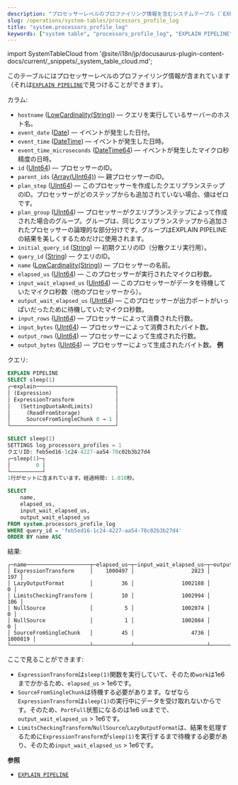 ```yaml
---
description: "プロセッサーレベルのプロファイリング情報を含むシステムテーブル（`EXPLAIN PIPELINE`で見つけることができます）"
slug: /operations/system-tables/processors_profile_log
title: "system.processors_profile_log"
keywords: ["system table", "processors_profile_log", "EXPLAIN PIPELINE"]
---
```

import SystemTableCloud from '@site/i18n/jp/docusaurus-plugin-content-docs/current/_snippets/_system_table_cloud.md';

<SystemTableCloud/>

このテーブルにはプロセッサーレベルのプロファイリング情報が含まれています（それは[`EXPLAIN PIPELINE`](../../sql-reference/statements/explain.md#explain-pipeline)で見つけることができます）。

カラム:

- `hostname` ([LowCardinality(String)](../../sql-reference/data-types/string.md)) — クエリを実行しているサーバーのホスト名。
- `event_date` ([Date](../../sql-reference/data-types/date.md)) — イベントが発生した日付。
- `event_time` ([DateTime](../../sql-reference/data-types/datetime.md)) — イベントが発生した日時。
- `event_time_microseconds` ([DateTime64](../../sql-reference/data-types/datetime64.md)) — イベントが発生したマイクロ秒精度の日時。
- `id` ([UInt64](../../sql-reference/data-types/int-uint.md)) — プロセッサーのID。
- `parent_ids` ([Array(UInt64)](../../sql-reference/data-types/array.md)) — 親プロセッサーのID。
- `plan_step` ([UInt64](../../sql-reference/data-types/int-uint.md)) — このプロセッサーを作成したクエリプランステップのID。プロセッサーがどのステップからも追加されていない場合、値はゼロです。
- `plan_group` ([UInt64](../../sql-reference/data-types/int-uint.md)) — プロセッサーがクエリプランステップによって作成された場合のグループ。グループは、同じクエリプランステップから追加されたプロセッサーの論理的な部分分けです。グループはEXPLAIN PIPELINEの結果を美しくするためだけに使用されます。
- `initial_query_id` ([String](../../sql-reference/data-types/string.md)) — 初期クエリのID（分散クエリ実行用）。
- `query_id` ([String](../../sql-reference/data-types/string.md)) — クエリのID。
- `name` ([LowCardinality(String)](../../sql-reference/data-types/lowcardinality.md)) — プロセッサーの名前。
- `elapsed_us` ([UInt64](../../sql-reference/data-types/int-uint.md)) — このプロセッサーが実行されたマイクロ秒数。
- `input_wait_elapsed_us` ([UInt64](../../sql-reference/data-types/int-uint.md)) — このプロセッサーがデータを待機していたマイクロ秒数（他のプロセッサーから）。
- `output_wait_elapsed_us` ([UInt64](../../sql-reference/data-types/int-uint.md)) — このプロセッサーが出力ポートがいっぱいだったために待機していたマイクロ秒数。
- `input_rows` ([UInt64](../../sql-reference/data-types/int-uint.md)) — プロセッサーによって消費された行数。
- `input_bytes` ([UInt64](../../sql-reference/data-types/int-uint.md)) — プロセッサーによって消費されたバイト数。
- `output_rows` ([UInt64](../../sql-reference/data-types/int-uint.md)) — プロセッサーによって生成された行数。
- `output_bytes` ([UInt64](../../sql-reference/data-types/int-uint.md)) — プロセッサーによって生成されたバイト数。
**例**

クエリ:

``` sql
EXPLAIN PIPELINE
SELECT sleep(1)
┌─explain─────────────────────────┐
│ (Expression)                    │
│ ExpressionTransform             │
│   (SettingQuotaAndLimits)       │
│     (ReadFromStorage)           │
│     SourceFromSingleChunk 0 → 1 │
└─────────────────────────────────┘

SELECT sleep(1)
SETTINGS log_processors_profiles = 1
クエリID: feb5ed16-1c24-4227-aa54-78c02b3b27d4
┌─sleep(1)─┐
│        0 │
└──────────┘
1行がセットに含まれています。経過時間: 1.018秒。

SELECT
    name,
    elapsed_us,
    input_wait_elapsed_us,
    output_wait_elapsed_us
FROM system.processors_profile_log
WHERE query_id = 'feb5ed16-1c24-4227-aa54-78c02b3b27d4'
ORDER BY name ASC
```

結果:

``` text
┌─name────────────────────┬─elapsed_us─┬─input_wait_elapsed_us─┬─output_wait_elapsed_us─┐
│ ExpressionTransform     │    1000497 │                  2823 │                    197 │
│ LazyOutputFormat        │         36 │               1002188 │                      0 │
│ LimitsCheckingTransform │         10 │               1002994 │                    106 │
│ NullSource              │          5 │               1002074 │                      0 │
│ NullSource              │          1 │               1002084 │                      0 │
│ SourceFromSingleChunk   │         45 │                  4736 │                1000819 │
└─────────────────────────┴────────────┴───────────────────────┴────────────────────────┘
```

ここで見ることができます:

- `ExpressionTransform`は`sleep(1)`関数を実行していて、そのため`work`は1e6までかかるため、`elapsed_us` > 1e6です。
- `SourceFromSingleChunk`は待機する必要があります。なぜなら`ExpressionTransform`は`sleep(1)`の実行中にデータを受け取れないからです。そのため、`PortFull`状態になるのは1e6 usまでで、`output_wait_elapsed_us` > 1e6です。
- `LimitsCheckingTransform`/`NullSource`/`LazyOutputFormat`は、結果を処理するために`ExpressionTransform`が`sleep(1)`を実行するまで待機する必要があり、そのため`input_wait_elapsed_us` > 1e6です。

**参照**

- [`EXPLAIN PIPELINE`](../../sql-reference/statements/explain.md#explain-pipeline)
